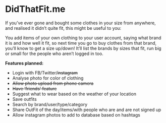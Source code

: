 # DidThatFit.me

If you’ve ever gone and bought some clothes in your size from anywhere, and realised it didn’t quite fit, this might be useful to you:

You add items of your own clothing to your user account, saying what brand it is and how well it fit, so next time you go to buy clothes from that brand, you’ll know to get a size up/down! It’ll list the brands by sizes that fit, run big or small for the people who aren’t logged in too.

**Features planned:**
+ Login with FB/Twitter/~~instagram~~
+ Analyse photo for color of clothing
+ ~~Allow photo upload from phone camera~~
+ ~~Have ‘friends’ feature~~
+ Suggest what to wear based on the weather of your location
+ Save outfits
+ Search by brand/user/type/category
+ Share OutFit of the day/items/with people who are and are not signed up
+ Allow instagram photos to add to database based on hashtags